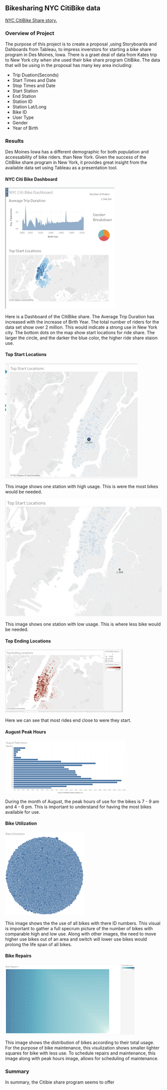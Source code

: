 ## Bikesharing NYC CitiBike data

[NYC CitiBike Share story.]([https://www.google.com](https://public.tableau.com/app/profile/michael.dean.larsson/viz/Book2_16683985234930/NYCCitiBikeAnalysisChallenge?publish=yes))


### Overview of Project

The purpose of this project is to create a proposal ,using Storyboards and Dahboards from Tableau, to impress inverstors for starting a 
bike share program in Des Moines, Iowa.   There is a graet deal of data from Kates trip to New York city when she used their bike share
program CitiBike.  The data that will be using in the proposal has many key area including:

*  Trip Duation(Seconds)
*  Start Times and Date
*  Stop Times and Date
*  Start Station
*  End Station
*  Station ID
*  Station Lat/Long
*  Bike ID
*  User Type
*  Gender
*  Year of Birth

### Results

Des Moines Iowa has a different demographic for both population and accessability of bike riders. than New York.   Given the success 
of the CitiBike share program in New York, it provides great insight from the available data set using Tableau as a presentation tool.

#### NYC Citi Bike Dashboard

![](https://github.com/crashdean/bike_sharing/blob/main/resources/NYC_Citibike_Dashboard.jpg)


Here is a Dashboard of the CitiBike share.   The Average Trip Duration has increased with the increase of Birth Year.   The total number
of riders for the data set show over 2 million.   This would indicate a strong use in New York city.  The bottom dots on the map show
start locations for ride share.   The larger the circle, and the darker the blue color, the higher ride share staion use.


#### Top Start Locations 

![](https://github.com/crashdean/bike_sharing/blob/main/resources/top_start_locations_high.png)

This image shows one station with high usage.   This is were the most bikes would be needed.


![](https://github.com/crashdean/bike_sharing/blob/main/resources/top_start_locations_low.png)

This image shows one station with low usage.   This is where less bike would be needed.

#### Top Ending Locations

![](https://github.com/crashdean/bike_sharing/blob/main/resources/top_ending_locations.png)

Here we can see that most rides end close to were they start. 

#### August Peak Hours

![](https://github.com/crashdean/bike_sharing/blob/main/resources/august_peak_hours.png)

During the month of August, the peak hours of use for the bikes is 7 - 9 am and 4 - 6 pm.   This is important to understand for having the most
bikes available for use.

#### Bike Utilization

![](https://github.com/crashdean/bike_sharing/blob/main/resources/bike_utilization.png)

This image shows the the use of all bikes with there ID numbers.   This visual is important to gather a full specrum picture of the number of bikes
with comparable high and low use.   Along with other images, the need to move higher use bikes out of an area and switch will lower use bikes would 
prolong the life span of all bikes.

#### Bike Repairs

![](https://github.com/crashdean/bike_sharing/blob/main/resources/bike_repairs.png)

This image shows the distribution of bikes according to their total usage.   For the purpose of bike maintenance, this visulization shows smaller lighter
squares for bike with less use.   To schedule repairs and maintenance, this image along with peak hours image, allows for scheduling of maintenance.

### Summary

  In summary, the Citibie share program seems to offer 



